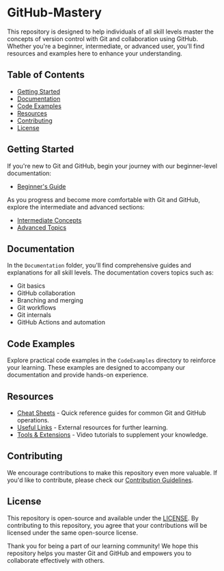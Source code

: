 # GitHub-Mastery

This repository is designed to help individuals of all skill levels master the concepts of version control with Git and collaboration using GitHub. Whether you're a beginner, intermediate, or advanced user, you'll find resources and examples here to enhance your understanding.

## Table of Contents

- [Getting Started](#getting-started)
- [Documentation](#documentation)
- [Code Examples](#code-examples)
- [Resources](#resources)
- [Contributing](#contributing)
- [License](#license)

## Getting Started

If you're new to Git and GitHub, begin your journey with our beginner-level documentation:

- [Beginner's Guide](Documentation/beginner.md)

As you progress and become more comfortable with Git and GitHub, explore the intermediate and advanced sections:

- [Intermediate Concepts](Documentation/intermediate.md)
- [Advanced Topics](Documentation/advanced.md)

## Documentation

In the `Documentation` folder, you'll find comprehensive guides and explanations for all skill levels. The documentation covers topics such as:

- Git basics
- GitHub collaboration
- Branching and merging
- Git workflows
- Git internals
- GitHub Actions and automation

## Code Examples

Explore practical code examples in the `CodeExamples` directory to reinforce your learning. These examples are designed to accompany our documentation and provide hands-on experience.

## Resources

- [Cheat Sheets](Resources/CheatSheets.md) - Quick reference guides for common Git and GitHub operations.
- [Useful Links](Resources/Links.md) - External resources for further learning.
- [Tools & Extensions](Tools_and_Extensions.md) - Video tutorials to supplement your knowledge.

## Contributing

We encourage contributions to make this repository even more valuable. If you'd like to contribute, please check our [Contribution Guidelines](CONTRIBUTING.md).

## License

This repository is open-source and available under the [LICENSE](License.md). By contributing to this repository, you agree that your contributions will be licensed under the same open-source license.

Thank you for being a part of our learning community! We hope this repository helps you master Git and GitHub and empowers you to collaborate effectively with others.
